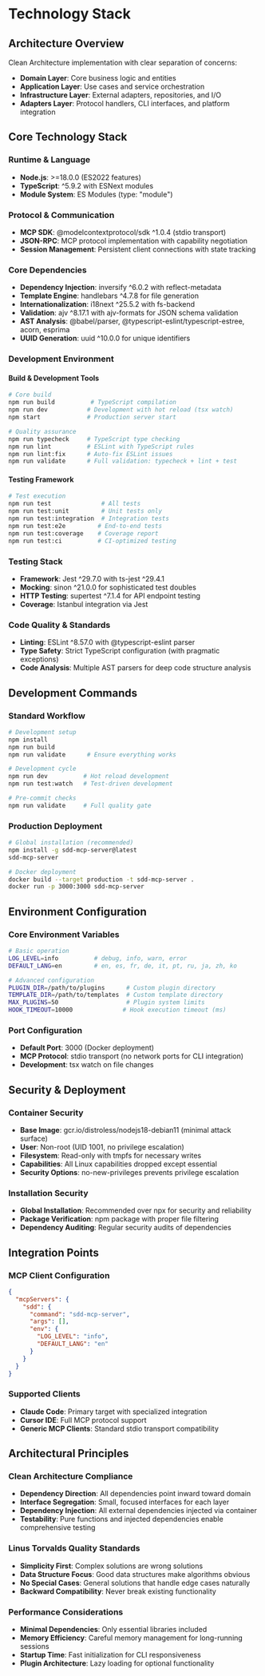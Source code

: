 # Technology Stack

## Architecture Overview
Clean Architecture implementation with clear separation of concerns:
- **Domain Layer**: Core business logic and entities
- **Application Layer**: Use cases and service orchestration
- **Infrastructure Layer**: External adapters, repositories, and I/O
- **Adapters Layer**: Protocol handlers, CLI interfaces, and platform integration

## Core Technology Stack

### Runtime & Language
- **Node.js**: >=18.0.0 (ES2022 features)
- **TypeScript**: ^5.9.2 with ESNext modules
- **Module System**: ES Modules (type: "module")

### Protocol & Communication
- **MCP SDK**: @modelcontextprotocol/sdk ^1.0.4 (stdio transport)
- **JSON-RPC**: MCP protocol implementation with capability negotiation
- **Session Management**: Persistent client connections with state tracking

### Core Dependencies
- **Dependency Injection**: inversify ^6.0.2 with reflect-metadata
- **Template Engine**: handlebars ^4.7.8 for file generation
- **Internationalization**: i18next ^25.5.2 with fs-backend
- **Validation**: ajv ^8.17.1 with ajv-formats for JSON schema validation
- **AST Analysis**: @babel/parser, @typescript-eslint/typescript-estree, acorn, esprima
- **UUID Generation**: uuid ^10.0.0 for unique identifiers

### Development Environment

#### Build & Development Tools
```bash
# Core build
npm run build          # TypeScript compilation
npm run dev           # Development with hot reload (tsx watch)
npm start             # Production server start

# Quality assurance
npm run typecheck     # TypeScript type checking
npm run lint          # ESLint with TypeScript rules
npm run lint:fix      # Auto-fix ESLint issues
npm run validate      # Full validation: typecheck + lint + test
```

#### Testing Framework
```bash
# Test execution
npm run test              # All tests
npm run test:unit         # Unit tests only
npm run test:integration  # Integration tests
npm run test:e2e         # End-to-end tests
npm run test:coverage    # Coverage report
npm run test:ci          # CI-optimized testing
```

### Testing Stack
- **Framework**: Jest ^29.7.0 with ts-jest ^29.4.1
- **Mocking**: sinon ^21.0.0 for sophisticated test doubles
- **HTTP Testing**: supertest ^7.1.4 for API endpoint testing
- **Coverage**: Istanbul integration via Jest

### Code Quality & Standards
- **Linting**: ESLint ^8.57.0 with @typescript-eslint parser
- **Type Safety**: Strict TypeScript configuration (with pragmatic exceptions)
- **Code Analysis**: Multiple AST parsers for deep code structure analysis

## Development Commands

### Standard Workflow
```bash
# Development setup
npm install
npm run build
npm run validate      # Ensure everything works

# Development cycle
npm run dev          # Hot reload development
npm run test:watch   # Test-driven development

# Pre-commit checks
npm run validate     # Full quality gate
```

### Production Deployment
```bash
# Global installation (recommended)
npm install -g sdd-mcp-server@latest
sdd-mcp-server

# Docker deployment
docker build --target production -t sdd-mcp-server .
docker run -p 3000:3000 sdd-mcp-server
```

## Environment Configuration

### Core Environment Variables
```bash
# Basic operation
LOG_LEVEL=info          # debug, info, warn, error
DEFAULT_LANG=en         # en, es, fr, de, it, pt, ru, ja, zh, ko

# Advanced configuration
PLUGIN_DIR=/path/to/plugins      # Custom plugin directory
TEMPLATE_DIR=/path/to/templates  # Custom template directory
MAX_PLUGINS=50                   # Plugin system limits
HOOK_TIMEOUT=10000              # Hook execution timeout (ms)
```

### Port Configuration
- **Default Port**: 3000 (Docker deployment)
- **MCP Protocol**: stdio transport (no network ports for CLI integration)
- **Development**: tsx watch on file changes

## Security & Deployment

### Container Security
- **Base Image**: gcr.io/distroless/nodejs18-debian11 (minimal attack surface)
- **User**: Non-root (UID 1001, no privilege escalation)
- **Filesystem**: Read-only with tmpfs for necessary writes
- **Capabilities**: All Linux capabilities dropped except essential
- **Security Options**: no-new-privileges prevents privilege escalation

### Installation Security
- **Global Installation**: Recommended over npx for security and reliability
- **Package Verification**: npm package with proper file filtering
- **Dependency Auditing**: Regular security audits of dependencies

## Integration Points

### MCP Client Configuration
```json
{
  "mcpServers": {
    "sdd": {
      "command": "sdd-mcp-server",
      "args": [],
      "env": {
        "LOG_LEVEL": "info",
        "DEFAULT_LANG": "en"
      }
    }
  }
}
```

### Supported Clients
- **Claude Code**: Primary target with specialized integration
- **Cursor IDE**: Full MCP protocol support
- **Generic MCP Clients**: Standard stdio transport compatibility

## Architectural Principles

### Clean Architecture Compliance
- **Dependency Direction**: All dependencies point inward toward domain
- **Interface Segregation**: Small, focused interfaces for each layer
- **Dependency Injection**: All external dependencies injected via container
- **Testability**: Pure functions and injected dependencies enable comprehensive testing

### Linus Torvalds Quality Standards
- **Simplicity First**: Complex solutions are wrong solutions
- **Data Structure Focus**: Good data structures make algorithms obvious
- **No Special Cases**: General solutions that handle edge cases naturally
- **Backward Compatibility**: Never break existing functionality

### Performance Considerations
- **Minimal Dependencies**: Only essential libraries included
- **Memory Efficiency**: Careful memory management for long-running sessions
- **Startup Time**: Fast initialization for CLI responsiveness
- **Plugin Architecture**: Lazy loading for optional functionality